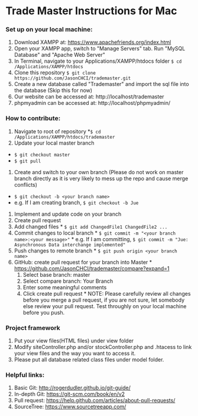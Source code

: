 # Trade Master Instructions for Mac

### Set up on your local machine:
1. Download XAMPP at: https://www.apachefriends.org/index.html
1. Open your XAMPP app, switch to "Manage Servers" tab. Run "MySQL Database" and "Apache Web Server"
1. In Terminal, navigate to your Applications/XAMPP/htdocs folder `$ cd /Applications/XAMPP/htdocs`
1. Clone this repository `$ git clone https://github.com/JasonCHCI/trademaster.git`
1. Create a new database called "Trademaster" and import the sql file into the database (Skip this for now)
1. Our website can be accessed at:  http://localhost/trademaster
1. phpmyadmin can be accessed at: http://localhost/phpmyadmin/

### How to contribute:
1. Navigate to root of repository 
*`$ cd /Applications/XAMPP/htdocs/trademaster`
1. Update your local master branch 
* `$ git checkout master`
* `$ git pull`
1. Create and switch to your own branch (Please do not work on master branch directly as it is very likely to mess up the repo and cause merge conflicts)
* `$ git checkout -b <your branch name>`
* e.g. If I am creating branch, `$ git checkout -b Jue`
1. Implement and update code on your branch
1. Create pull request
  1. Add changed files
	* `$ git add ChangedFile1 ChangedFile2 ...`
  1. Commit changes to local branch
	* `$ git commit -m "<your branch name>:<your message>"`
	* e.g. If I am committing, `$ git commit -m "Jue: Asynchronous Data interchange implemented"`
  1. Push changes to remote branch
	* `$ git push origin <your branch name>`
  1. GitHub: create pull request for your branch into Master
	* https://github.com/JasonCHCI/trademaster/compare?expand=1
      1. Select base branch: master
      1. Select compare branch: Your Branch
      1. Enter some meaningful comments
      1. Click create pull request
    * NOTE: Please carefully review all changes before you merge a pull request, if you are not sure, let somebody else review your pull request. Test throughly on your local machine before you push.

### Project framework
1. Put your view files(HTML files) under view folder
1. Modify siteController.php and/or stockController.php and .htacess to link your view files and the way you want to access it.
1. Please put all database related class files under model folder.

### Helpful links:
1. Basic Git: http://rogerdudler.github.io/git-guide/
1. In-depth Git: https://git-scm.com/book/en/v2
1. Pull request: https://help.github.com/articles/about-pull-requests/
1. SourceTree: https://www.sourcetreeapp.com/
